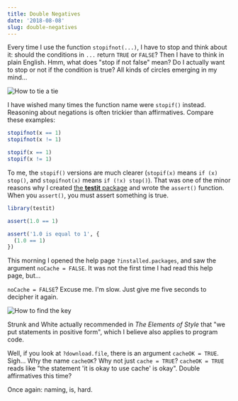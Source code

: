 ```yaml
---
title: Double Negatives
date: '2018-08-08'
slug: double-negatives
---
```


Every time I use the function `stopifnot(...)`, I have to stop and think about it: should the conditions in `...` return `TRUE` or `FALSE`? Then I have to think in plain English. Hmm, what does "stop if not false" mean? Do I actually want to stop or not if the condition is true? All kinds of circles emerging in my mind...

![How to tie a tie](https://slides.yihui.org/gif/how-to-tie-a-tie.jpg)

I have wished many times the function name were `stopif()` instead. Reasoning about negations is often trickier than affirmatives. Compare these examples:

```r
stopifnot(x == 1)
stopifnot(x != 1)

stopif(x == 1)
stopif(x != 1)
```

To me, the `stopif()` versions are much clearer (`stopif(x)` means `if (x) stop()`, and `stopifnot(x)` means `if (!x) stop()`). That was one of the minor reasons why I created [the **testit** package](https://github.com/yihui/testit) and wrote the `assert()` function. When you `assert()`, you must assert something is true.

```r
library(testit)

assert(1.0 == 1)

assert('1.0 is equal to 1', {
  (1.0 == 1)
})
```

This morning I opened the help page `?installed.packages`, and saw the argument `noCache = FALSE`. It was not the first time I had read this help page, but...

`noCache = FALSE`? Excuse me. I'm slow. Just give me five seconds to decipher it again.

![How to find the key](https://slides.yihui.org/gif/lost-key.gif)

Strunk and White actually recommended in _The Elements of Style_ that "we put statements in positive form", which I believe also applies to program code.

Well, if you look at `?download.file`, there is an argument `cacheOK = TRUE`. Sigh... Why the name `cacheOK`? Why not just `cache = TRUE`? `cacheOK = TRUE` reads like "the statement 'it is okay to use cache' is okay". Double affirmatives this time?

Once again: naming, is, hard.
